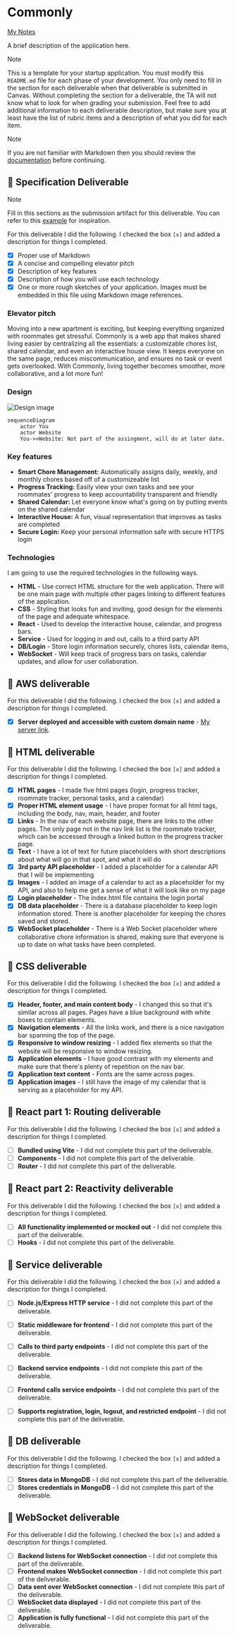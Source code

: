 # Commonly

[My Notes](notes.md)

A brief description of the application here. 

> [!NOTE]
>  This is a template for your startup application. You must modify this `README.md` file for each phase of your development. You only need to fill in the section for each deliverable when that deliverable is submitted in Canvas. Without completing the section for a deliverable, the TA will not know what to look for when grading your submission. Feel free to add additional information to each deliverable description, but make sure you at least have the list of rubric items and a description of what you did for each item.

> [!NOTE]
>  If you are not familiar with Markdown then you should review the [documentation](https://docs.github.com/en/get-started/writing-on-github/getting-started-with-writing-and-formatting-on-github/basic-writing-and-formatting-syntax) before continuing.

## 🚀 Specification Deliverable

> [!NOTE]
>  Fill in this sections as the submission artifact for this deliverable. You can refer to this [example](https://github.com/webprogramming260/startup-example/blob/main/README.md) for inspiration.

For this deliverable I did the following. I checked the box `[x]` and added a description for things I completed.

- [x] Proper use of Markdown
- [x] A concise and compelling elevator pitch
- [x] Description of key features
- [x] Description of how you will use each technology
- [x] One or more rough sketches of your application. Images must be embedded in this file using Markdown image references.

### Elevator pitch

Moving into a new apartment is exciting, but keeping everything organized with roommates get stressful. Commonly is a web app that makes shared living easier by centralizing all the essentials: a customizable chores list, shared calendar, and even an interactive house view. It keeps everyone on the same page, reduces miscommunication, and ensures no task or event gets overlooked. With Commonly, living together becomes smoother, more collaborative, and a lot more fun!

### Design

![Design image](web_plan.JPG)

```mermaid
sequenceDiagram
    actor You
    actor Website
    You->>Website: Not part of the assingment, will do at later date.
```

### Key features

- **Smart Chore Management:** Automatically assigns daily, weekly, and monthly chores based off of a customizeable list
- **Progress Tracking:** Easily view your own tasks and see your roommates' progress to keep accountability transparent and friendly
- **Shared Calendar:** Let everyone know what's going on by putting events on the shared calendar
- **Interactive House:** A fun, visual representation that improves as tasks are completed
- **Secure Login:** Keep your personal information safe with secure HTTPS login

### Technologies

I am going to use the required technologies in the following ways.

- **HTML** - Use correct HTML structure for the web application. There will be one main page with multiple other pages linking to different features of the application. 
- **CSS** - Styling that looks fun and inviting, good design for the elements of the page and adequate whitespace.
- **React** - Used to develop the interactive house, calendar, and progress bars. 
- **Service** - Used for logging in and out, calls to a third party API
- **DB/Login** - Store login information securely, chores lists, calendar items, 
- **WebSocket** - Will keep track of progress bars on tasks, calendar updates, and allow for user collaboration.

## 🚀 AWS deliverable

For this deliverable I did the following. I checked the box `[x]` and added a description for things I completed.

- [x] **Server deployed and accessible with custom domain name** - [My server link](https://whitneystirling.com).

## 🚀 HTML deliverable

For this deliverable I did the following. I checked the box `[x]` and added a description for things I completed.

- [x] **HTML pages** - I made five html pages (login, progress tracker, roommate tracker, personal tasks, and a calendar)
- [x] **Proper HTML element usage** - I have proper format for all html tags, including the body, nav, main, header, and footer
- [x] **Links** - In the nav of each website page, there are links to the other pages. The only page not in the nav link list is the roommate tracker, which can be accessed through a linked button in the progress tracker page. 
- [x] **Text** - I have a lot of text for future placeholders with short descriptions about what will go in that spot, and what it will do
- [x] **3rd party API placeholder** - I added a placeholder for a calendar API that I will be implementing
- [x] **Images** - I added an image of a calendar to act as a placeholder for my API, and also to help me get a sense of what it will look like on my page
- [x] **Login placeholder** - The index.html file contains the login portal
- [x] **DB data placeholder** - There is a database placeholder to keep login information stored. There is another placeholder for keeping the chores saved and stored.
- [x] **WebSocket placeholder** - There is a Web Socket placeholder where collaborative chore information is shared, making sure that everyone is up to date on what tasks have been completed. 

## 🚀 CSS deliverable

For this deliverable I did the following. I checked the box `[x]` and added a description for things I completed.

- [x] **Header, footer, and main content body** - I changed this so that it's similar across all pages. Pages have a blue background with white boxes to contain elements. 
- [x] **Navigation elements** - All the links work, and there is a nice navigation bar spanning the top of the page. 
- [x] **Responsive to window resizing** - I added flex elements so that the website will be responsive to window resizing.
- [x] **Application elements** - I have good contrast with my elements and make sure that there's plenty of repetition on the nav bar.
- [x] **Application text content** - Fonts are the same across pages. 
- [x] **Application images** - I still have the image of my calendar that is serving as a placeholder for my API.

## 🚀 React part 1: Routing deliverable

For this deliverable I did the following. I checked the box `[x]` and added a description for things I completed.

- [ ] **Bundled using Vite** - I did not complete this part of the deliverable.
- [ ] **Components** - I did not complete this part of the deliverable.
- [ ] **Router** - I did not complete this part of the deliverable.

## 🚀 React part 2: Reactivity deliverable

For this deliverable I did the following. I checked the box `[x]` and added a description for things I completed.

- [ ] **All functionality implemented or mocked out** - I did not complete this part of the deliverable.
- [ ] **Hooks** - I did not complete this part of the deliverable.

## 🚀 Service deliverable

For this deliverable I did the following. I checked the box `[x]` and added a description for things I completed.

- [ ] **Node.js/Express HTTP service** - I did not complete this part of the deliverable.
- [ ] **Static middleware for frontend** - I did not complete this part of the deliverable.
- [ ] **Calls to third party endpoints** - I did not complete this part of the deliverable.
- [ ] **Backend service endpoints** - I did not complete this part of the deliverable.
- [ ] **Frontend calls service endpoints** - I did not complete this part of the deliverable.
- [ ] **Supports registration, login, logout, and restricted endpoint** - I did not complete this part of the deliverable.


## 🚀 DB deliverable

For this deliverable I did the following. I checked the box `[x]` and added a description for things I completed.

- [ ] **Stores data in MongoDB** - I did not complete this part of the deliverable.
- [ ] **Stores credentials in MongoDB** - I did not complete this part of the deliverable.

## 🚀 WebSocket deliverable

For this deliverable I did the following. I checked the box `[x]` and added a description for things I completed.

- [ ] **Backend listens for WebSocket connection** - I did not complete this part of the deliverable.
- [ ] **Frontend makes WebSocket connection** - I did not complete this part of the deliverable.
- [ ] **Data sent over WebSocket connection** - I did not complete this part of the deliverable.
- [ ] **WebSocket data displayed** - I did not complete this part of the deliverable.
- [ ] **Application is fully functional** - I did not complete this part of the deliverable.
